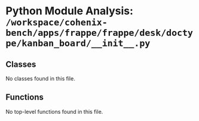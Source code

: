 # Python Module Analysis: `/workspace/cohenix-bench/apps/frappe/frappe/desk/doctype/kanban_board/__init__.py`

## Classes

No classes found in this file.


## Functions

No top-level functions found in this file.
